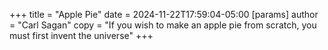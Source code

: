 +++
title = "Apple Pie"
date = 2024-11-22T17:59:04-05:00
[params]
    author = "Carl Sagan"
    copy = "If you wish to make an apple pie from scratch, you must first invent the universe"
+++